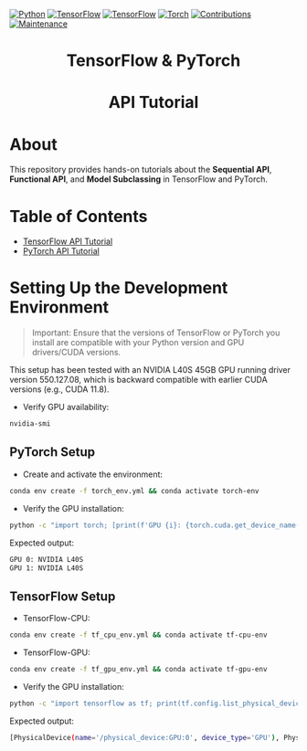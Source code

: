 <!-- Shields: -->

[![Python](https://img.shields.io/badge/Python-3.11.0-informational)](https://www.python.org/downloads/source/)
[![TensorFlow](https://img.shields.io/badge/TensorFlow_CPU-2.17.0-%23FF6F00)](https://www.tensorflow.org/install/source#cpu)
[![TensorFlow](https://img.shields.io/badge/TensorFlow_GPU-2.17.0-%23FF6F00)](https://www.tensorflow.org/install/source#gpu)
[![Torch](https://img.shields.io/badge/Torch-2.7.1-%23EE4C2C)](https://pytorch.org/)
[![Contributions](https://img.shields.io/badge/contributions-welcome-orange?style=flat-square)](https://github.com/camponogaraviera/tf-torch/pulls)
[![Maintenance](https://img.shields.io/badge/Maintained%3F-yes-green.svg)](https://github.com/camponogaraviera/tf-torch/graphs/commit-activity)


<div align='center'>
  <h1> TensorFlow & PyTorch </h1>
  <h1> API Tutorial </h1>
</div>

# About

This repository provides hands-on tutorials about the **Sequential API**, **Functional API**, and **Model Subclassing** in TensorFlow and PyTorch. 

# Table of Contents

- [TensorFlow API Tutorial](tensorflow.ipynb)
- [PyTorch API Tutorial](torch.ipynb)

# Setting Up the Development Environment

> Important: Ensure that the versions of TensorFlow or PyTorch you install are compatible with your Python version and GPU drivers/CUDA versions.

This setup has been tested with an NVIDIA L40S 45GB GPU running driver version 550.127.08, which is backward compatible with earlier CUDA versions (e.g., CUDA 11.8).
  
- Verify GPU availability:

```bash
nvidia-smi
```

## PyTorch Setup

- Create and activate the environment:

```bash
conda env create -f torch_env.yml && conda activate torch-env
```

- Verify the GPU installation:

```bash
python -c "import torch; [print(f'GPU {i}: {torch.cuda.get_device_name(i)}') for i in range(torch.cuda.device_count())]"
```

Expected output:
  
```bash
GPU 0: NVIDIA L40S
GPU 1: NVIDIA L40S
```

## TensorFlow Setup

- TensorFlow-CPU:

```bash
conda env create -f tf_cpu_env.yml && conda activate tf-cpu-env
```

- TensorFlow-GPU:

```bash
conda env create -f tf_gpu_env.yml && conda activate tf-gpu-env
```

- Verify the GPU installation:

```bash
python -c "import tensorflow as tf; print(tf.config.list_physical_devices('GPU'))"
```

Expected output:

```bash
[PhysicalDevice(name='/physical_device:GPU:0', device_type='GPU'), PhysicalDevice(name='/physical_device:GPU:1', device_type='GPU')]
```
